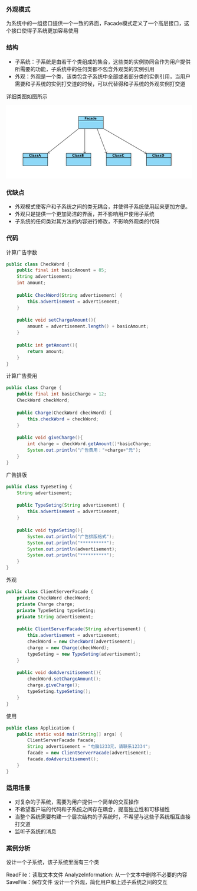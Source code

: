 ### 外观模式

为系统中的一组接口提供一个一致的界面，Facade模式定义了一个高层接口，这个接口使得子系统更加容易使用

### 结构

- 子系统：子系统是由若干个类组成的集合，这些类的实例协同合作为用户提供所需要的功能，子系统中的任何类都不包含外观类的实例引用
- 外观：外观是一个类，该类包含子系统中全部或者部分类的实例引用，当用户需要和子系统的实例打交道的时候，可以代替得和子系统的外观实例打交道

详细类图如图所示

![外观模式](../../image/facade.png)

### 优缺点

- 外观模式使客户和子系统之间的类无耦合，并使得子系统使用起来更加方便。
- 外观只是提供一个更加简洁的界面，并不影响用户使用子系统
- 子系统的任何类对其方法的内容进行修改，不影响外观类的代码

### 代码

计算广告字数
```java
public class CheckWord {
    public final int basicAmount = 85;
    String advertisement;
    int amount;

    public CheckWord(String advertisement) {
        this.advertisement = advertisement;
    }

    public void setChargeAmount(){
        amount = advertisement.length() + basicAmount;
    }

    public int getAmount(){
        return amount;
    }
}

```


计算广告费用

```java
public class Charge {
    public final int basicCharge = 12;
    CheckWord checkWord;

    public Charge(CheckWord checkWord) {
        this.checkWord = checkWord;
    }

    public void giveCharge(){
        int charge = checkWord.getAmount()*basicCharge;
        System.out.println("广告费用："+charge+"元");
    }
}
```

广告排版
```java
public class TypeSeting {
    String advertisement;

    public TypeSeting(String advertisement) {
        this.advertisement = advertisement;
    }

    public void typeSeting(){
        System.out.println("广告排版格式");
        System.out.println("**********");
        System.out.println(advertisement);
        System.out.println("**********");
    }
}
```

外观
```java
public class ClientServerFacade {
    private CheckWord checkWord;
    private Charge charge;
    private TypeSeting typeSeting;
    private String advertisement;

    public ClientServerFacade(String advertisement) {
        this.advertisement = advertisement;
        checkWord = new CheckWord(advertisement);
        charge = new Charge(checkWord);
        typeSeting = new TypeSeting(advertisement);
    }

    public void doAdversitisement(){
        checkWord.setChargeAmount();
        charge.giveCharge();
        typeSeting.typeSeting();
    }
}
```

使用
```java
public class Application {
    public static void main(String[] args) {
        ClientServerFacade facade;
        String advertisement = "电脑1233元，请联系12334";
        facade = new ClientServerFacade(advertisement);
        facade.doAdversitisement();
    }
}
```
### 适用场景

- 对复杂的子系统，需要为用户提供一个简单的交互操作
- 不希望客户端的代码和子系统之间存在耦合，提高独立性和可移植性
- 当整个系统需要构建一个层次结构的子系统时，不希望与这些子系统相互直接打交道
- 监听子系统的消息

### 案例分析

设计一个子系统，该子系统里面有三个类

ReadFile：读取文本文件
AnalyzeInformation: 从一个文本中删除不必要的内容
SaveFile：保存文件
设计一个外观，简化用户和上述子系统之间的交互


